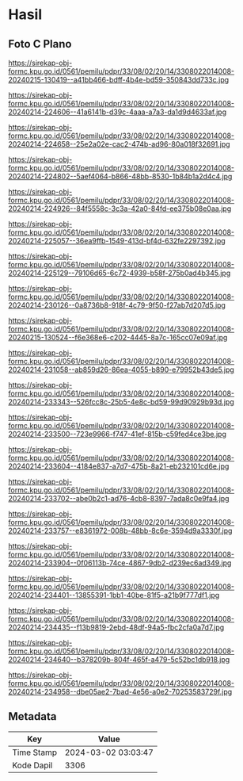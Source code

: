 # Hasil

## Foto C Plano

https://sirekap-obj-formc.kpu.go.id/0561/pemilu/pdpr/33/08/02/20/14/3308022014008-20240215-130419--a41bb466-bdff-4b4e-bd59-350843dd733c.jpg

https://sirekap-obj-formc.kpu.go.id/0561/pemilu/pdpr/33/08/02/20/14/3308022014008-20240214-224606--41a6141b-d39c-4aaa-a7a3-da1d9d4633af.jpg

https://sirekap-obj-formc.kpu.go.id/0561/pemilu/pdpr/33/08/02/20/14/3308022014008-20240214-224658--25e2a02e-cac2-474b-ad96-80a018f32691.jpg

https://sirekap-obj-formc.kpu.go.id/0561/pemilu/pdpr/33/08/02/20/14/3308022014008-20240214-224802--5aef4064-b866-48bb-8530-1b84b1a2d4c4.jpg

https://sirekap-obj-formc.kpu.go.id/0561/pemilu/pdpr/33/08/02/20/14/3308022014008-20240214-224926--84f5558c-3c3a-42a0-84fd-ee375b08e0aa.jpg

https://sirekap-obj-formc.kpu.go.id/0561/pemilu/pdpr/33/08/02/20/14/3308022014008-20240214-225057--36ea9ffb-1549-413d-bf4d-632fe2297392.jpg

https://sirekap-obj-formc.kpu.go.id/0561/pemilu/pdpr/33/08/02/20/14/3308022014008-20240214-225129--79106d65-6c72-4939-b58f-275b0ad4b345.jpg

https://sirekap-obj-formc.kpu.go.id/0561/pemilu/pdpr/33/08/02/20/14/3308022014008-20240214-230126--0a8736b8-918f-4c79-9f50-f27ab7d207d5.jpg

https://sirekap-obj-formc.kpu.go.id/0561/pemilu/pdpr/33/08/02/20/14/3308022014008-20240215-130524--f6e368e6-c202-4445-8a7c-165cc07e09af.jpg

https://sirekap-obj-formc.kpu.go.id/0561/pemilu/pdpr/33/08/02/20/14/3308022014008-20240214-231058--ab859d26-86ea-4055-b890-e79952b43de5.jpg

https://sirekap-obj-formc.kpu.go.id/0561/pemilu/pdpr/33/08/02/20/14/3308022014008-20240214-233343--526fcc8c-25b5-4e8c-bd59-99d90929b93d.jpg

https://sirekap-obj-formc.kpu.go.id/0561/pemilu/pdpr/33/08/02/20/14/3308022014008-20240214-233500--723e9966-f747-41ef-815b-c59fed4ce3be.jpg

https://sirekap-obj-formc.kpu.go.id/0561/pemilu/pdpr/33/08/02/20/14/3308022014008-20240214-233604--4184e837-a7d7-475b-8a21-eb232101cd6e.jpg

https://sirekap-obj-formc.kpu.go.id/0561/pemilu/pdpr/33/08/02/20/14/3308022014008-20240214-233702--abe0b2c1-ad76-4cb8-8397-7ada8c0e9fa4.jpg

https://sirekap-obj-formc.kpu.go.id/0561/pemilu/pdpr/33/08/02/20/14/3308022014008-20240214-233757--e8361972-008b-48bb-8c6e-3594d9a3330f.jpg

https://sirekap-obj-formc.kpu.go.id/0561/pemilu/pdpr/33/08/02/20/14/3308022014008-20240214-233904--0f06113b-74ce-4867-9db2-d239ec6ad349.jpg

https://sirekap-obj-formc.kpu.go.id/0561/pemilu/pdpr/33/08/02/20/14/3308022014008-20240214-234401--13855391-1bb1-40be-81f5-a21b9f777df1.jpg

https://sirekap-obj-formc.kpu.go.id/0561/pemilu/pdpr/33/08/02/20/14/3308022014008-20240214-234435--f13b9819-2ebd-48df-94a5-fbc2cfa0a7d7.jpg

https://sirekap-obj-formc.kpu.go.id/0561/pemilu/pdpr/33/08/02/20/14/3308022014008-20240214-234640--b378209b-804f-465f-a479-5c52bc1db918.jpg

https://sirekap-obj-formc.kpu.go.id/0561/pemilu/pdpr/33/08/02/20/14/3308022014008-20240214-234958--dbe05ae2-7bad-4e56-a0e2-70253583729f.jpg


## Metadata

| Key        | Value               |
| ---------- | ------------------- |
| Time Stamp | 2024-03-02 03:03:47 |
| Kode Dapil | 3306                |




